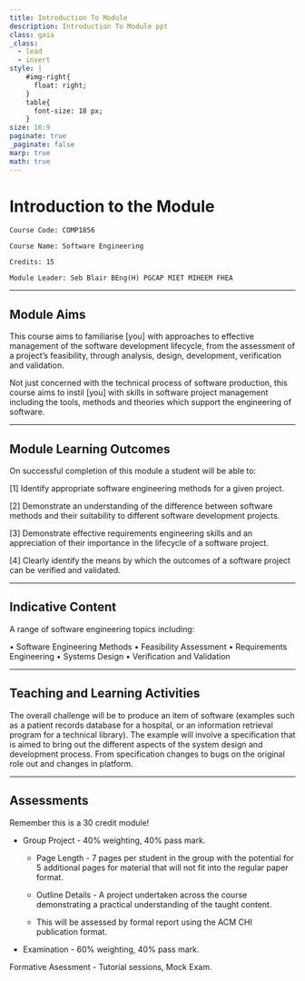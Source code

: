 ```yaml
---
title: Introduction To Module
description: Introduction To Module ppt
class: gaia
_class:
  - lead
  - invert
style: |
    #img-right{
      float: right;
    }
    table{
      font-size: 18 px;
    }
size: 16:9
paginate: true
_paginate: false
marp: true
math: true
---
```


# Introduction to the Module

    Course Code: COMP1856 
    
    Course Name: Software Engineering

    Credits: 15

    Module Leader: Seb Blair BEng(H) PGCAP MIET MIHEEM FHEA

---

## Module Aims

This course aims to familiarise [you] with approaches to effective management of the software development lifecycle, from the assessment of a project’s feasibility, through analysis, design, development, verification and validation. 

Not just concerned with the technical process of software production, this course aims to instil [you] with skills in software project management including the tools, methods and theories which support the engineering of software.

---

## Module Learning Outcomes 

On successful completion of this module a student will be able to:

[1] Identify appropriate software engineering methods for a given project.

[2] Demonstrate an understanding of the difference between software methods and their suitability to different software development projects.

[3] Demonstrate effective requirements engineering skills and an appreciation of their importance in the lifecycle of a software project.

[4] Clearly identify the means by which the outcomes of a software project can be verified and validated.

---

## Indicative Content

A range of software engineering topics including:

• Software Engineering Methods
• Feasibility Assessment
• Requirements Engineering
• Systems Design
• Verification and Validation

--- 


## Teaching and Learning Activities

The overall challenge will be to produce an item of software (examples such as a patient records database for a hospital, or an information retrieval program for a technical library). The example will involve a specification that is aimed to bring out the different aspects of the system design and development process. From specification changes to bugs on the original role out and changes in platform.


---

## Assessments 
Remember this is a 30 credit module!

- Group Project - 40% weighting, 40% pass mark.
  - Page Length - 7 pages per student in the group with the potential for 5 additional pages for material that will not fit into the regular paper format.
  - Outline Details - A project undertaken across the course demonstrating a practical understanding of the taught content.

  - This will be assessed by formal report using the ACM CHI publication format.


- Examination - 60% weighting, 40% pass mark.

Formative Asessment - Tutorial sessions, Mock Exam.